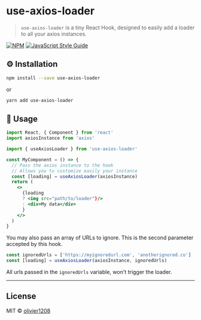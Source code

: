 # use-axios-loader

> `use-axios-loader` is a tiny React Hook, designed  to easily add a loader to all your axios instances.

[![NPM](https://img.shields.io/npm/v/use-axios-loader.svg)](https://www.npmjs.com/package/use-axios-loader) [![JavaScript Style Guide](https://img.shields.io/badge/code_style-standard-brightgreen.svg)](https://standardjs.com)

## ⚙️ Installation

```bash
npm install --save use-axios-loader
```
or
```bash
yarn add use-axios-loader
```

## 🚀 Usage

```jsx
import React, { Component } from 'react'
import axiosInstance from 'axios'

import { useAxiosLoader } from 'use-axios-loader'

const MyComponent = () => {
  // Pass the axios instance to the hook
  // Allows you tu customize easily your instance
  const [loading] = useAxiosLoader(axiosInstance)
  return (
    <>
      {loading
      ? <img src="path/to/loader"}/>
      : <div>My data</div>
      }
    </>
  )
}
```

You may also pass an array of URLs to ignore. This is the second parameter accepted by this hook.

```jsx
const ignoredUrls = ['https://myignoredurl.com', 'anotherignored.co']
const [loading] = useAxiosLoader(axiosInstance, ignoredUrls)
```

All urls passed in the `ignoredUrls` variable, won't trigger the loader.

---
## License

MIT © [olivier1208](https://github.com/olivier1208)

